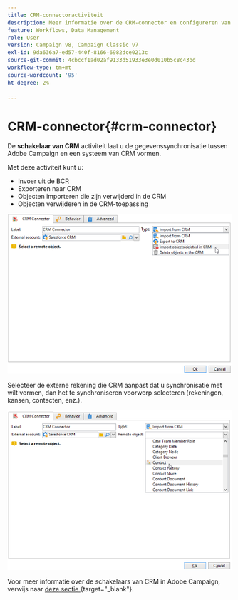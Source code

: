 ```yaml
---
title: CRM-connectoractiviteit
description: Meer informatie over de CRM-connector en configureren van gegevenssynchronisatie
feature: Workflows, Data Management
role: User
version: Campaign v8, Campaign Classic v7
exl-id: 9da636a7-ed57-440f-8166-6982dce0213c
source-git-commit: 4cbccf1ad02af9133d51933e3e0d010b5c8c43bd
workflow-type: tm+mt
source-wordcount: '95'
ht-degree: 2%

---
```


# CRM-connector{#crm-connector}

De **schakelaar van CRM** activiteit laat u de gegevenssynchronisatie tussen Adobe Campaign en een systeem van CRM vormen.

Met deze activiteit kunt u:

* Invoer uit de BCR
* Exporteren naar CRM
* Objecten importeren die zijn verwijderd in de CRM
* Objecten verwijderen in de CRM-toepassing

![](assets/crm_task_select_op.png)

Selecteer de externe rekening die CRM aanpast dat u synchronisatie met wilt vormen, dan het te synchroniseren voorwerp selecteren (rekeningen, kansen, contacten, enz.).

![](assets/crm_task_select_obj.png)

Voor meer informatie over de schakelaars van CRM in Adobe Campaign, verwijs naar [&#x200B; deze sectie &#x200B;](https://experienceleague.adobe.com/docs/campaign/campaign-v8/connect/ac-crm/crm.html?lang=nl-NL){target="_blank"}.
